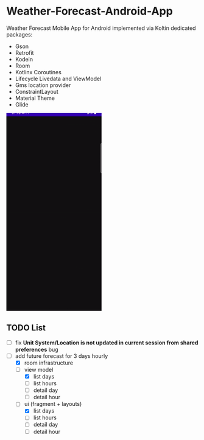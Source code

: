 # Weather-Forecast-Android-App

Weather Forecast Mobile App for Android implemented via Koltin dedicated packages:
- Gson
- Retrofit
- Kodein
- Room
- Kotlinx Coroutines
- Lifecycle Livedata and ViewModel
- Gms location provider
- ConstraintLayout
- Material Theme
- Glide

![](ezgif.com-gif-maker.gif)

## TODO List
- [ ] fix **Unit System/Location is not updated in current session from shared preferences** bug
- [ ] add future forecast for 3 days hourly
  - [x] room infrastructure
  - [ ] view model
    - [x] list days
    - [ ] list hours
    - [ ] detail day
    - [ ] detail hour
  - [ ] ui (fragment + layouts)
    - [x] list days
    - [ ] list hours
    - [ ] detail day
    - [ ] detail hour
